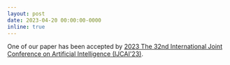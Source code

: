 ```yaml
---
layout: post
date: 2023-04-20 00:00:00-0000
inline: true
---
```

One of our paper has been accepted by  [2023 The 32nd International Joint Conference on Artificial Intelligence (IJCAI'23)](https://ijcai-23.org/). 
